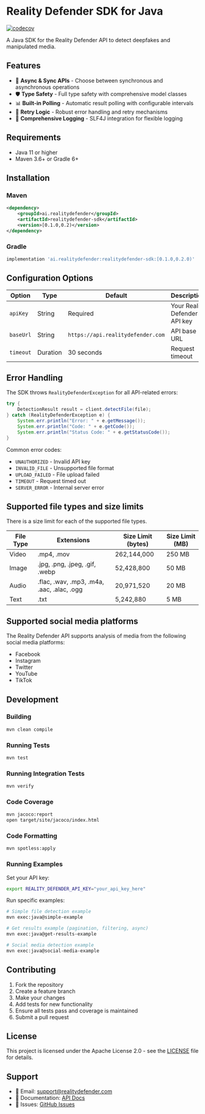 # Reality Defender SDK for Java

[![codecov](https://codecov.io/github/Reality-Defender/realitydefender-sdk-java/graph/badge.svg?token=ARMPPU3HQM)](https://codecov.io/github/Reality-Defender/realitydefender-sdk-java)

A Java SDK for the Reality Defender API to detect deepfakes and manipulated media.

## Features

- 🚀 **Async & Sync APIs** - Choose between synchronous and asynchronous operations
- 🛡️ **Type Safety** - Full type safety with comprehensive model classes
- 📊 **Built-in Polling** - Automatic result polling with configurable intervals
- 🔄 **Retry Logic** - Robust error handling and retry mechanisms
- 📝 **Comprehensive Logging** - SLF4J integration for flexible logging

## Requirements

- Java 11 or higher
- Maven 3.6+ or Gradle 6+

## Installation

### Maven

```xml
<dependency>
    <groupId>ai.realitydefender</groupId>
    <artifactId>realitydefender-sdk</artifactId>
    <version>[0.1.0,0.2)</version>
</dependency>
```

### Gradle

```gradle
implementation 'ai.realitydefender:realitydefender-sdk:[0.1.0,0.2.0)'
```

## Configuration Options

| Option | Type | Default | Description |
|--------|------|---------|-------------|
| `apiKey` | String | Required | Your Reality Defender API key |
| `baseUrl` | String | `https://api.realitydefender.com` | API base URL |
| `timeout` | Duration | 30 seconds | Request timeout |


## Error Handling

The SDK throws `RealityDefenderException` for all API-related errors:

```java
try {
    DetectionResult result = client.detectFile(file);
} catch (RealityDefenderException e) {
    System.err.println("Error: " + e.getMessage());
    System.err.println("Code: " + e.getCode());
    System.err.println("Status Code: " + e.getStatusCode());
}
```

Common error codes:
- `UNAUTHORIZED` - Invalid API key
- `INVALID_FILE` - Unsupported file format
- `UPLOAD_FAILED` - File upload failed
- `TIMEOUT` - Request timed out
- `SERVER_ERROR` - Internal server error


## Supported file types and size limits

There is a size limit for each of the supported file types.

| File Type | Extensions                                 | Size Limit (bytes) | Size Limit (MB) |
|-----------|--------------------------------------------|--------------------|-----------------|
| Video     | .mp4, .mov                                 | 262,144,000        | 250 MB          |
| Image     | .jpg, .png, .jpeg, .gif, .webp             | 52,428,800         | 50 MB           |
| Audio     | .flac, .wav, .mp3, .m4a, .aac, .alac, .ogg | 20,971,520         | 20 MB           |
| Text      | .txt                                       | 5,242,880          | 5 MB            |


## Supported social media platforms

The Reality Defender API supports analysis of media from the following social media platforms:
* Facebook
* Instagram
* Twitter
* YouTube
* TikTok

## Development

### Building

```bash
mvn clean compile
```

### Running Tests

```bash
mvn test
```

### Running Integration Tests

```bash
mvn verify
```

### Code Coverage

```bash
mvn jacoco:report
open target/site/jacoco/index.html
```

### Code Formatting

```bash
mvn spotless:apply
```

### Running Examples

Set your API key:
```bash
export REALITY_DEFENDER_API_KEY="your_api_key_here"
```

Run specific examples:
```bash
# Simple file detection example
mvn exec:java@simple-example

# Get results example (pagination, filtering, async)
mvn exec:java@get-results-example

# Social media detection example
mvn exec:java@social-media-example
```

## Contributing

1. Fork the repository
2. Create a feature branch
3. Make your changes
4. Add tests for new functionality
5. Ensure all tests pass and coverage is maintained
6. Submit a pull request

## License

This project is licensed under the Apache License 2.0 - see the [LICENSE](LICENSE) file for details.

## Support

- 📧 Email: support@realitydefender.com
- 📖 Documentation: [API Docs](https://docs.realitydefender.com)
- 🐛 Issues: [GitHub Issues](https://github.com/Reality-Defender/realitydefender-sdk-java/issues)
```
